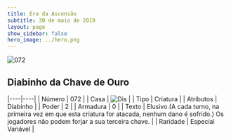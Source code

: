 ```yaml
---
title: Era da Ascensão
subtitle: 30 de maio de 2019
layout: page
show_sidebar: false
hero_image: ../hero.png
---
```


![072](https://cdn.keyforgegame.com/media/card_front/pt/435_072_WGPXG39W2VVH_pt.png)

## Diabinho da Chave de Ouro

|----|----|
| Número | 072 |
| Casa | ![Dis](https://archonarcana.com/images/thumb/e/e8/Dis.png/22px-Dis.png "Dis") |
| Tipo | Criatura |
| Atributos | Diabinho |
| Poder | 2 |
| Armadura | 0 |
| Texto | Elusivo.(A cada turno, na primeira vez em que esta criatura for atacada, nenhum dano é sofrido.) Os jogadores não podem forjar a sua terceira chave. |
| Raridade | Especial Variável |
